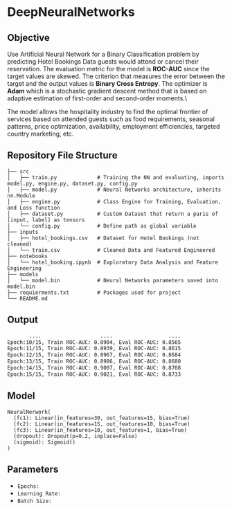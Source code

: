 # DeepNeuralNetworks

## Objective
Use Artificial Neural Network for a Binary Classification problem by predicting Hotel Bookings Data guests would attend or cancel their reservation. The evaluation metric for the model is **ROC-AUC** since the target values are skewed. The criterion that measures the error between the target and the output values is **Binary Cross Entropy**. The optimizer is **Adam** which is a stochastic gradient descent method that is based on adaptive estimation of first-order and second-order moments.\

The model allows the hospitality industry to find the optimal frontier of services based on attended guests such as food requirements, seasonal patterns, price optimization, availability, employment efficiencies, targeted country marketing, etc.


## Repository File Structure
    ├── src          
    │   ├── train.py             # Training the NN and evaluating, imports model.py, engine.py, dataset.py, config.py
    │   ├── model.py             # Neural Networks architecture, inherits nn.Module
    │   ├── engine.py            # Class Engine for Training, Evaluation, and Loss function 
    │   ├── dataset.py           # Custom Dataset that return a paris of [input, label] as tensors
    │   └── config.py            # Define path as global variable
    ├── inputs
    │   ├── hotel_bookings.csv   # Dataset for Hotel Bookings (not cleaned)
    │   └── train.csv            # Cleaned Data and Featured Engineered 
    ├── notebooks
    │   └── hotel_booking.ipynb  # Exploratory Data Analysis and Feature Engineering
    ├── models
    │   └── model.bin            # Neural Networks parameters saved into model.bin 
    ├── requierments.txt         # Packages used for project
    └── README.md
    
## Output
```bash
       ....                   ....                  ....
Epoch:10/15, Train ROC-AUC: 0.8904, Eval ROC-AUC: 0.8565
Epoch:11/15, Train ROC-AUC: 0.8939, Eval ROC-AUC: 0.8615
Epoch:12/15, Train ROC-AUC: 0.8967, Eval ROC-AUC: 0.8684
Epoch:13/15, Train ROC-AUC: 0.8986, Eval ROC-AUC: 0.8680
Epoch:14/15, Train ROC-AUC: 0.9007, Eval ROC-AUC: 0.8708
Epoch:15/15, Train ROC-AUC: 0.9021, Eval ROC-AUC: 0.8733
```

## Model
```
NeuralNerwork(
  (fc1): Linear(in_features=30, out_features=15, bias=True)
  (fc2): Linear(in_features=15, out_features=10, bias=True)
  (fc3): Linear(in_features=10, out_features=1, bias=True)
  (dropout): Dropout(p=0.2, inplace=False)
  (sigmoid): Sigmoid()
)
```  

## Parameters
- `Epochs:` 
- `Learning Rate:`
- `Batch Size:`
